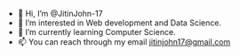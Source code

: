 - 👋 Hi, I’m @JitinJohn-17
- 👀 I’m interested in Web development and Data Science.
- 🌱 I’m currently learning Computer Science.
- 📫 You can reach through my email jitinjohn17@gmail.com

<!---
JitinJohn-17/JitinJohn-17 is a ✨ special ✨ repository because its `README.md` (this file) appears on your GitHub profile.
You can click the Preview link to take a look at your changes.
--->
